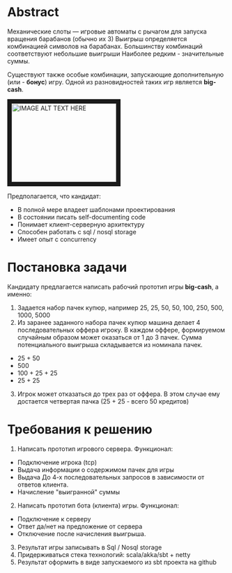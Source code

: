 Abstract
========

Механические слоты — игровые автоматы с рычагом для запуска вращения барабанов (обычно их 3)
Выигрыш определяется комбинацией символов на барабанах. 
Большинству комбинаций соответствуют небольшие выигрыши
Наиболее редким - значительные суммы.

Существуют также особые комбинации, запускающие дополнительную (или - **бонус**) игру.
Одной из разновидностей таких игр является **big-cash**.

<a href="http://www.youtube.com/watch?feature=player_embedded&v=tWojSuoJaYQ&t=45s
" target="_blank"><img src="http://img.youtube.com/vi/tWojSuoJaYQ/0.jpg" 
alt="IMAGE ALT TEXT HERE" width="240" height="180" border="10" /></a>

Предполагается, что кандидат:
* В полной мере владеет шаблонами проектирования
* В состоянии писать self-documenting code
* Понимает клиент-серверную архитектуру
* Способен работать с sql / nosql storage
* Имеет опыт с concurrency

Постановка задачи
=================

Кандидату предлагается написать рабочий прототип игры **big-cash**, а именно:

1. Задается набор пачек купюр, например 
   25, 25, 50, 50, 100, 250, 500, 1000, 5000
2. Из заранее заданного набора пачек купюр машина делает 4 последовательных оффера игроку.
   В каждом оффере, формируемом случайным образом может оказаться от 1 до 3 пачек. 
   Сумма потенциального выигрыша складывается из номинала пачек.
  * 25 + 50
  * 500
  * 100 + 25 + 25
  * 25 + 25
3. Игрок может отказаться до трех раз от оффера. 
   В этом случае ему достается четвертая пачка (25 + 25 - всего 50 кредитов)
   
   
Требования к решению
====================

1. Написать прототип игрового сервера. Функционал:
  * Подключение игрока (tcp)
  * Выдача информации о содержимом пачек для игры
  * Выдача До 4-х последовательных запросов в зависимости от ответов клиента.
  * Начисление "выигранной" суммы
2. Написать прототип бота (клиента) игры. Функционал:
  * Подключение к серверу
  * Ответ да/нет на предложение от сервера
  * Отключение после начисления выигрыша.
3. Результат игры записывать в Sql / Nosql storage
4. Придерживаться стека технологий: scala/akka/sbt + netty
5. Результат оформить в виде запускаемого из sbt проекта на github
